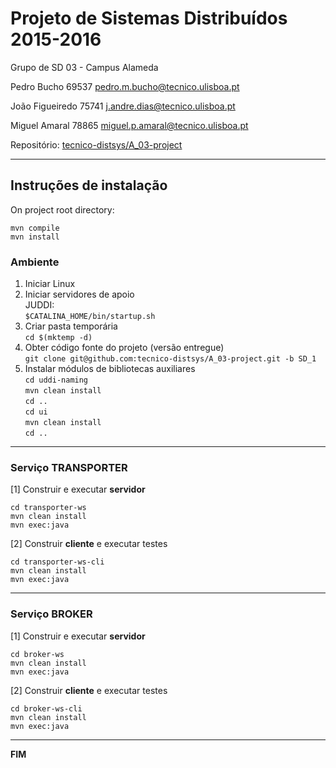 # Projeto de Sistemas Distribuídos 2015-2016 #

Grupo de SD 03 - Campus Alameda

Pedro Bucho 69537 pedro.m.bucho@tecnico.ulisboa.pt

João Figueiredo 75741 j.andre.dias@tecnico.ulisboa.pt

Miguel Amaral 78865 miguel.p.amaral@tecnico.ulisboa.pt


Repositório:
[tecnico-distsys/A_03-project](https://github.com/tecnico-distsys/A_03-project/)

-------------------------------------------------------------------------------

## Instruções de instalação 

On project root directory:
```
mvn compile
mvn install
```

### Ambiente

1. Iniciar Linux
2. Iniciar servidores de apoio  
   JUDDI:  
   `$CATALINA_HOME/bin/startup.sh`
3. Criar pasta temporária  
   `cd $(mktemp -d)`
4. Obter código fonte do projeto (versão entregue)  
   `git clone git@github.com:tecnico-distsys/A_03-project.git -b SD_1`
5. Instalar módulos de bibliotecas auxiliares  
   `cd uddi-naming`  
   `mvn clean install`  
   `cd ..`  
   `cd ui`  
   `mvn clean install`  
   `cd ..`

-------------------------------------------------------------------------------

### Serviço TRANSPORTER

[1] Construir e executar **servidor**

```
cd transporter-ws
mvn clean install
mvn exec:java
```

[2] Construir **cliente** e executar testes

```
cd transporter-ws-cli
mvn clean install
mvn exec:java

```

-------------------------------------------------------------------------------

### Serviço BROKER

[1] Construir e executar **servidor**

```
cd broker-ws
mvn clean install
mvn exec:java
```

[2] Construir **cliente** e executar testes

```
cd broker-ws-cli
mvn clean install
mvn exec:java
```

-------------------------------------------------------------------------------
**FIM**
